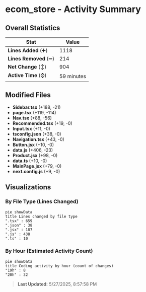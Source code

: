 # ecom_store - Activity Summary 

## Overall Statistics

| Stat                   | Value                                                             |
| ---------------------- | ----------------------------------------------------------------- |
| **Lines Added** (➕)   | 1118                                          |
| **Lines Removed** (➖) | 214                                        |
| **Net Change** (↕)    | 904                |
| **Active Time** (⌚)   | 59 minutes |


## Modified Files
- **Sidebar.tsx** (+188, -21)
- **page.tsx** (+119, -114)
- **Nav.tsx** (+88, -56)
- **Recommended.tsx** (+19, -0)
- **Input.tsx** (+11, -0)
- **tsconfig.json** (+38, -0)
- **Navigation.tsx** (+43, -0)
- **Button.jsx** (+10, -0)
- **data.js** (+406, -23)
- **Product.jsx** (+98, -0)
- **data.ts** (+10, -0)
- **MainPage.jsx** (+79, -0)
- **next.config.js** (+9, -0)

## Visualizations

### By File Type (Lines Changed)

```mermaid
pie showData
title Lines changed by file type
".tsx" : 659
".json" : 38
".jsx" : 187
".js" : 438
".ts" : 10
```

### By Hour (Estimated Activity Count)

```mermaid
pie showData
title Coding activity by hour (count of changes)
"19h" : 8
"20h" : 32
```


> **Last Updated:** 5/27/2025, 8:57:58 PM